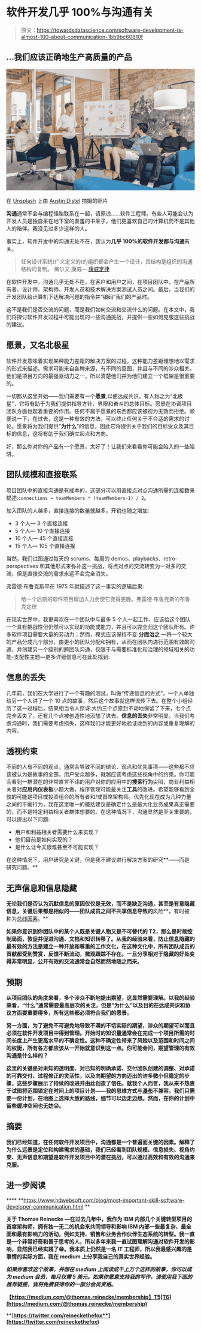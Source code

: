 # 软件开发几乎 100%与沟通有关

> 原文：<https://towardsdatascience.com/software-development-is-almost-100-about-communication-1bb9bc60810f>

## …我们应该正确地生产高质量的产品

![](img/f7aee554a76c59182bcc1ac7a0118691.png)

在 [Unsplash](https://unsplash.com/s/photos/communication?utm_source=unsplash&utm_medium=referral&utm_content=creditCopyText) 上由 [Austin Distel](https://unsplash.com/@austindistel?utm_source=unsplash&utm_medium=referral&utm_content=creditCopyText) 拍摄的照片

**沟通**通常不会与编程怪胎联系在一起，请原谅……软件工程师。有些人可能会认为开发人员是独自呆在地下室的害羞的书呆子，他们更喜欢自己的计算机而不是其他人的陪伴。我没见过多少这样的人。

事实上，软件开发中的沟通无处不在，我认为**几乎 100%的软件开发都与沟通**有关。

> 任何设计系统(广义定义的)的组织都会产生一个设计，其结构是组织的沟通结构的复制。
> 梅尔文·康威— [康威定律](https://en.wikipedia.org/wiki/Conway%27s_law)

在软件开发中，沟通几乎无处不在，在客户和用户之间，在项目团队中，在产品所有者、设计师、架构师、开发人员和技术解决方案测试人员之间。最后，当我们的开发团队给计算机下达解决问题的指令并“编码”我们的产品时。

这不是我们是否交流的问题，而是我们如何交流和交流什么的问题。在本文中，我们将探讨软件开发过程中可能出现的一些沟通挑战，并提供一些如何克服这些挑战的建议。

## 愿景，又名北极星

软件开发意味着实现某种能力差距的解决方案的过程，这种能力差距理想地以需求的形式来描述。需求可能来自各种来源，有不同的意图，并且与不同的涉众相关。他们是项目方向的最强驱动力之一，所以清楚他们并为他们建立一个框架是很重要的。

一切都从这里开始——我们需要有一个**愿景**,以便达成共识。有人称之为“北极星”，它将有助于为我们提供指导方针、界限和奋斗的总体目标。愿景在协调项目团队方面也起着重要的作用。任何不属于愿景的东西都应该被视为无效而拒绝。顺便说一下，在过去，这是一种有效的方法，可以终止任何关于不合适的需求的讨论。愿景将为我们提供“**为什么**”的信息，因此它将提供关于我们的目标受众及其目标的信息，这将有助于我们确立起点和方向。

好，那么你对你的产品有一个愿景，太好了！让我们来看看你可能会陷入的一些陷阱。

## 团队规模和直接联系

项目团队中的直接沟通是有成本的，这部分可以用直接点对点沟通所需的连接数来描述:`connections = teamMembers * (teamMembers-1) / 2`。

加入团队的人越多，直接连接的数量就越多，开销也随之增加:

*   3 个人— 3 个直接连接
*   5 个人— 10 个直接连接
*   10 个人— 45 个直接连接
*   15 个人— 105 个直接连接

当然，我们试图通过每天的 scrums、每周的 demos、playbacks、retro-perspectives 和其他形式来弥补这一挑战，将点对点的交流转变为一对多的交流，但是直接交流的需求永远不会完全消失。

弗雷德·布鲁克斯早在 1975 年就描述了这一事实的逻辑后果:

> 给一个后期的软件项目增加人力会使它变得更晚。弗雷德·布鲁克斯的布鲁克定律

在现实世界中，我更喜欢在一个团队中与最多 5 个人一起工作，应该给这个团队一个具有挑战性但仍然可以实现的功能或能力，并且可以完全归这个团队所有。许多软件项目需要大量的劳动力；然而，模式应该保持不变:**分而治之** —将一个较大的产品分成几个部分，由更小的团队分配和拥有，从而在团队内进行范围有效的沟通，并创建另一个级别的跨团队沟通，仅限于与需要标准化和治理的领域相关的功能-支配性主题—更多详细信息可在此处找到:

</why-and-how-software-systems-decay-fa7ec83c4ff3>  

## 信息的丢失

几年前，我们在大学进行了一个有趣的测试，叫做“传递信息的方式”。一个人单独给另一个人讲了一个 10 点的故事，然后这个故事就这样流传下去。在整个小组经历了这一过程后，结果相当令人惊讶:大约三个点原封不动地保留了下来，七个点完全丢失了，还有几个点被创造性地添加了进去。**信息的丢失**非常明显。当我们考虑沟通时，我们需要考虑损失，这样我们才能更好地验证收到的内容或重复理解的内容。

## 透视约束

不同的人有不同的观点，通常会导致不同的结论、观点和优先事项——这些都不应该被认为是故事的全部。用户受众越多，就越应该考虑这些视角中的约束。你可能会看到一群潜在的非常直言不讳的用户对你的应用中的**搜索行为**尖叫，商业利益相关者对**应用内仪表板**小题大做，程序管理可能最关注**工具**的改进。希望能够看到全貌的可能是项目或投资组合的所有者和/或首席架构师。优先化现在成为几种力量之间的平衡行为，我在这里唯一的概括建议是确定什么是最大化业务成果真正需要的，而不是特定利益相关者群体想要的。在这种情况下，沟通显然是至关重要的，可以提出以下问题:

*   用户和利益相关者需要什么来实现？
*   他们目前是如何实现的？
*   是什么让今天很难甚至不可能实现？

在这种情况下，用户研究是关键，但是我不建议进行解决方案的研究**——而是研究问题。**

## **无声信息和信息隐藏**

**无论我们是否认为沉默信息的原因仅仅是无效，而不是缺乏沟通，甚至是有意隐藏信息，关键后果都是相似的——团队成员之间不共享信息导致的**风险**，有时被称为[总线因素](https://en.wikipedia.org/wiki/Bus_factor)。**

**如果你意识到你团队中的某个人既是关键人物又是不可替代的 T2，那么是时候控制局面，敦促并促进沟通、文档和知识转移了。从我的经验来看，防止信息隐藏的最有效的方法是建立一种开放和尊重的工作文化，在这种文化中，所有团队成员的贡献都受到赞赏，反馈不断流动，微观跟踪不存在。一旦分享相对于隐藏的好处变得非常明显，公开有效的交流通常会自然而然地随之而来。**

## **预期**

**从项目团队的角度来看，多个涉众不断地提出期望，这显然需要理解。以我的经验来看，“**什么**”通常需要最高层次的关注，但是“**为什么**”以及目的在达成共识和协议方面要重要得多，所有这些都必须符合我们的愿景。**

**另一方面，为了避免不可避免地导致不满的不切实际的期望，涉众的期望可以而且必须在软件开发项目中得到管理。开始时的知识量通常会在完成一个项目所需的时间长度上产生更高水平的不确定性。这种不确定性带来了风险以及范围和时间之间的权衡，所有各方都应该从一开始就意识到这一点。你可能会问，期望管理的有效沟通是什么样的？**

**这里的关键是对未知的透明度、对已知的明确承诺、交付团队创建的调整、对承诺的可靠交付、过程修正的灵活性，以及向期望的方向迈出的许多微小但稳定的步骤，这些步骤展示了持续的改进并由此创造了信任。就我个人而言，我从来不热衷于试图将范围锁定在时间上的项目计划——我的思维方式与[瀑布](https://en.wikipedia.org/wiki/Waterfall_model)不兼容。我们只需要一份计划，在地图上选择大致的路线，细节可以边走边想。然而，在你的计划中留些缓冲空间也无妨😜。**

## **摘要**

**我们已经知道，在任何软件开发项目中，沟通都是一个普遍而关键的因素。解释了为什么远景是定位和构建需求的基础，我们已经看到团队规模、信息损失、视角约束、无声信息和期望是软件开发项目中的潜在挑战，可以通过高效和有效的沟通来克服。**

## **进一步阅读**

 **** **<https://www.hdwebsoft.com/blog/most-important-skill-software-developer-communication.html> ** 

****关于 Thomas Reinecke** —在过去几年中，我作为 IBM 内部几个关键转型项目的首席架构师，拥有独一无二的机会来共同领导和影响 IBM 内部一些最复杂、最全面和最有影响力的活动，例如支持、销售和业务合作伙伴生态系统的转型。我一直是一个非常好奇和善于思考的人，所以多年来我一直试图理解沟通对软件开发的影响，显然我已经实践了😁。我本质上仍然是一名 IT 工程师，所以我最感兴趣的是事情的实际方面，我在 medium 上分享我自己的真实世界经验。**

***如果你喜欢这个故事，并想在 medium 上阅读成千上万个这样的故事，你可以成为 medium 会员，每月仅需 5 美元。如果你愿意支持我的写作，请使用我下面的推荐链接，我将免费获得你的一部分会员资格。***

**【https://medium.com/@thomas.reinecke/membership】T5[T6](https://medium.com/@thomas.reinecke/membership)**

**[**https://twitter.com/reineckethefox**](https://twitter.com/reineckethefox)**